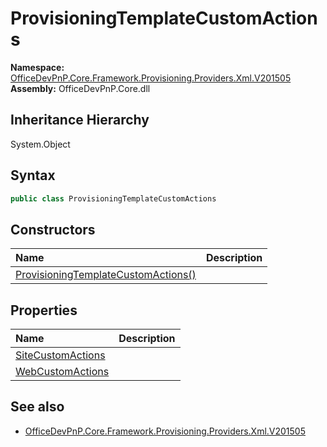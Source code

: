 # ProvisioningTemplateCustomActions
  

**Namespace:** [OfficeDevPnP.Core.Framework.Provisioning.Providers.Xml.V201505](OfficeDevPnP.Core.Framework.Provisioning.Providers.Xml.V201505.md)  
**Assembly:** OfficeDevPnP.Core.dll  
## Inheritance Hierarchy
System.Object  


## Syntax
```C#
public class ProvisioningTemplateCustomActions
```
## Constructors
|**Name**|**Description**|
|:-----|:-----|
| [ProvisioningTemplateCustomActions()](OfficeDevPnP.Core.Framework.Provisioning.Providers.Xml.V201505.ProvisioningTemplateCustomActions.ctor1.md) | 
## Properties
|**Name**|**Description**|
|:-----|:-----|
| [SiteCustomActions](OfficeDevPnP.Core.Framework.Provisioning.Providers.Xml.V201505.ProvisioningTemplateCustomActions.SiteCustomActions.md) | 
| [WebCustomActions](OfficeDevPnP.Core.Framework.Provisioning.Providers.Xml.V201505.ProvisioningTemplateCustomActions.WebCustomActions.md) | 
## See also
- [OfficeDevPnP.Core.Framework.Provisioning.Providers.Xml.V201505](OfficeDevPnP.Core.Framework.Provisioning.Providers.Xml.V201505.md)
